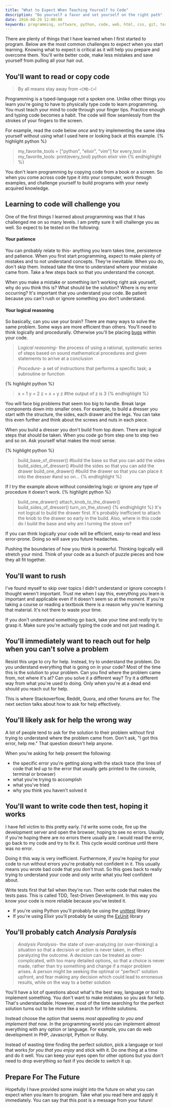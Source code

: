 ```yaml
---
title: "What to Expect When Teaching Yourself to Code"
description: "Do yourself a favor and set yourself on the right path"
date: 2016-08-29 12:00:00
keywords: programming, software, python, code, web, html, css, git, test driven development
---
```


There are plenty of things that I have learned when I first started to program. Below are the most common challenges to expect when you start learning. Knowing what to expect is critical as it will help you prepare and overcome  them. You'll write better code, make less mistakes and save yourself from pulling all your hair out.

## You'll want to read or copy code

> By all means stay away from `<CMD-C>`!

Programming is a typed-language not a spoken one. Unlike other things you learn you're going to have to physically type code to learn programming. You must teach your mind to code through your finger tips. Practice enough and typing code becomes a habit. The code will flow seamlessly from the strokes of your fingers to the screen.

For example, read the code below *once* and try implementing the same idea yourself without using what I used here or looking back at this example.
{% highlight python %}
> my_favorite_tools = ["python", "elixir", "vim"]
> for every_tool in my_favorite_tools:
      print(every_tool)
> python
> elixir
> vim
{% endhighlight %}

You don't learn programming by copying code from a book or a screen. So when you come across code type it into your computer, work through examples, and challenge yourself to build programs with your newly acquired knowledge.

## Learning to code will challenge you

One of the first things I learned about programming was that it has challenged me on so many levels. I am pretty sure it will challenge you as well. So expect to be tested on the following:

#### Your patience

You can probably relate to this- anything you learn takes time, persistence and patience. When you first start programming, expect to make plenty of mistakes and to not understand concepts. They're inevitable. When you do, don't skip them. Instead take the time to understand where your mistake came from. Take a few steps back so that you understand the concept.

When you make a mistake or something isn't working right ask yourself, why do you think this is? What should be the solution? Where is my error occurring? It's important that you understand your code. Be patient because you can't rush or ignore something you don't understand.

#### Your logical reasoning

So basically, can you use your brain? There are many ways to solve the same problem. Some ways are more efficient than others. You'll need to think logically and procedurally. Otherwise you'll be placing <a href="https://en.wikipedia.org/wiki/Software_bug" target="_blank">bugs</a> within your code.

> *Logical reasoning*- the process of using a rational, systematic series of steps based on sound mathematical procedures and given statements to arrive at a conclusion

> *Procedure*- a set of instructions that performs a specific task; a subroutine or function

{% highlight python %}
> x = 1
> y = 2
> z = x + y
> z #the output of z is 3
{% endhighlight %}

You will face big problems that seem too big to handle. Break large components down into smaller ones. For example, to build a dresser you start with the structure, the sides, each drawer and the legs. You can take this even further and think about the screws and nuts in each piece.

When you build a dresser you don't build from top down. There are logical steps that should be taken. When you code go from step one to step two and so on. Ask yourself what makes the most sense.

{% highlight python %}
> build_base_of_dresser() #build the base so that you can add the sides
> build_sides_of_dresser() #build the sides so that you can add the drawer
> build_one_drawer() #build the drawer so that you can place it into the dresser
> #and so on...
{% endhighlight %}

If I try the example above without considering logic or ignore any type of procedure it doesn't work.
{% highlight python %}
> build_one_drawer()
> attach_knob_to_the_drawer()
> build_sides_of_dresser()
> turn_on_the_stove()
{% endhighlight %}
It's not logical to build the drawer first. It's probably inefficient to attach the knob to the drawer so early in the build. Also, where in this code do I build the base and why am I turning the stove on?

If you can think logically your code will be efficient, easy-to-read and less error-prone. Doing so will save you future headaches.

Pushing the boundaries of how you think is powerful. Thinking logically will stretch your mind. Think of your code as a bunch of puzzle pieces and how they all fit together.

## You'll want to rush

I've found myself to skip over topics I didn't understand or ignore concepts I thought weren't important. Trust me when I say this, everything you learn is important and applicable even if it doesn't seem so at the moment. If you're taking a course or reading a textbook there is a reason why you're learning that material. It's not there to waste your time.

If you don't understand something go back, take your time and *really* try to grasp it. Make sure you're actually typing the code and not just reading it.

## You'll immediately want to reach out for help when you can't solve a problem

Resist this urge to cry for help. Instead, try to understand the problem. Do you understand everything that is going on in your code? Most of the time this is the solution to your problem. Can you find where the problem came from, not where it's at? Can you solve it a different way? Try it a different way from what you're used to doing. Only when you're at a dead end should you reach out for help.

This is where Stackoverflow, Reddit, Quora, and other forums are for. The next section talks about how to ask for help effectively.

## You'll likely ask for help the wrong way

A lot of people tend to ask for the solution to their problem without first trying to understand where the problem came from. Don't ask, "I got this error, help me." That question doesn't help anyone.

When you're asking for help present the following:

- the specific error you're getting along with the stack trace (the lines of code that led up to the error that usually gets printed to the console, terminal or browser)
- what you're trying to accomplish
- what you've tried
- why you think you haven't solved it

## You'll want to write code then test, hoping it works

I have fell victim to this pretty early. I'd write some code, fire up the development server and open the browser, hoping to see no errors. Usually if you're hoping there are no errors there usually are. I would read the error, go back to my code and try to fix it. This cycle would continue until there was no error.

Doing it this way is very inefficient. Furthermore, if you're *hoping* for your code to run without errors you're probably not confident in it. This usually means you wrote bad code that you don't trust. So this goes back to really trying to understand your code and only write what you feel confident about.

Write tests first that fail when they're run. Then write code that makes the tests pass. This is called TDD, Test-Driven Development. In this way you know your code is more reliable because you've tested it.

- If you're using Python you'll probably be using the [unittest](https://docs.python.org/3/library/unittest.html) library
- If you're using Elixir you'll probably be using the [ExUnit](http://elixir-lang.org/docs/stable/ex_unit/ExUnit.html) library

## You'll probably catch *Analysis Paralysis*

> *Analysis Paralysis*- the state of over-analyzing (or over-thinking) a situation so that a decision or action is never taken, in effect paralyzing the outcome. A decision can be treated as over-complicated, with too many detailed options, so that a choice is never made, rather than try something and change if a major problem arises. A person might be seeking the optimal or "perfect" solution upfront, and fear making any decision which could lead to erroneous results, while on the way to a better solution

You'll have a lot of questions about what's the best way, language or tool to implement something. You don't want to make mistakes so you ask for help. That's understandable. However, most of the time searching for the perfect solution turns out to be more like a search for infinite solutions.

Instead choose the option that seems *most appealling to you and implement that now*. In the programming world you can implement almost everything with any option or language. For example, you can do web development in PHP, Javascript, Python or Ruby.

Instead of wasting time finding the perfect solution, pick a language or tool that works *for you that you enjoy* and stick with it. Do one thing at a time and do it well. You can keep your eyes open for other options but you don't need to drop everything so fast if you decide to switch it up.

## Prepare For The Future

Hopefully I have provided some insight into the future on what you can expect when you learn to program. Take what you read here and apply it immediately. You can say that this post is a message from your future!

